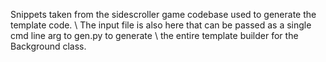 Snippets taken from the sidescroller game codebase used to generate the template code. \\
The input file is also here that can be passed as a single cmd line arg to gen.py to generate \\
the entire template builder for the Background class.
